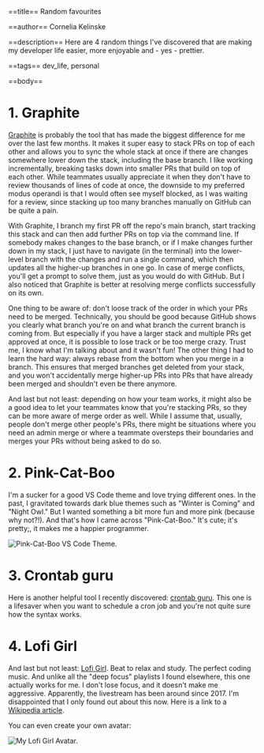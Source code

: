 ==title==
Random favourites 

==author==
Cornelia Kelinske

==description==
Here are 4 random things I've discovered that are making my developer life easier, more enjoyable and - yes - prettier.



==tags==
dev_life, personal



==body==


# 1. Graphite

[Graphite](https://graphite.dev/) is probably the tool that has made the biggest difference for me over the last few months. It makes it super easy
to stack PRs on top of each other and allows you to sync the whole stack at once if there are changes somewhere lower down the stack, including the base 
branch. I like working incrementally, breaking tasks down into smaller PRs that build on top of each other. While teammates usually appreciate it when they don't
have to review thousands of lines of code at once, the downside to my preferred modus operandi is that I would often see myself blocked, as I was waiting for a review, since stacking up
too many branches manually on GitHub can be quite a pain. 

With Graphite, I branch my first PR off the repo's main branch, start tracking this stack and can then add further PRs on top via the command line.
If somebody makes changes to the base branch, or if I make changes further down in my stack, I just have to navigate (in the terminal) into the lower-level branch with the changes and
run a single command, which then updates all the higher-up branches in one go.
In case of merge conflicts, you'll get a prompt to solve them, just as you would do with GitHub. But I also noticed that Graphite is better at resolving merge conflicts successfully 
on its own. 

One thing to be aware of: don't loose track of the order in which your PRs need to be merged. Technically, you should be good because GitHub shows you clearly what branch you're on and what branch the
current branch is coming from. But especially if you have a larger stack and multiple PRs get approved at once, it is possible to lose track or be too merge crazy. Trust me, I know what I'm talking about and it wasn't fun!
The other thing I had to learn the hard way: always rebase from the bottom when you merge in a branch. This ensures that merged branches get deleted from your stack, and you won't accidentally merge higher-up PRs into PRs that have already been merged and
shouldn't even be there anymore.

And last but not least: depending on how your team works, it might also be a good idea to let your teammates know that you're stacking PRs, so they can be more aware of merge order as well. While I assume that, usually, people don't merge
other people's PRs, there might be situations where you need an admin merge or where a teammate oversteps their boundaries and merges your PRs without being asked to do so.


# 2. Pink-Cat-Boo

I'm a sucker for a good VS Code theme and love trying different ones. In the past, I gravitated towards dark blue themes such as "Winter is Coming" and "Night Owl." But I wanted something a bit more fun and more pink (because why not?!). And that's how I came across "Pink-Cat-Boo." It's cute; it's pretty;, it makes me a happier programmer.

![Pink-Cat-Boo VS Code Theme.](boo.png "Pretty")


# 3. Crontab guru

Here is another helpful tool I recently discovered: [crontab guru](https://crontab.guru/). This one is a lifesaver when you want to schedule a cron job and you're not quite sure how the syntax works.


# 4. Lofi Girl

And last but not least: [Lofi Girl](https://www.youtube.com/watch?v=jfKfPfyJRdk). Beat to relax and study. The perfect coding music. And unlike all the "deep focus" playlists I found elsewhere, this one actually works for me. 
I don't lose focus, and it doesn't make me aggressive. Apparently, the livestream has been around since 2017. I'm disappointed that I only found out about this now.
Here is a link to a [Wikipedia article](https://en.wikipedia.org/wiki/Lofi_Girl).

You can even create your own avatar:

![My Lofi Girl Avatar.](lofi.png "Lofi")

 
